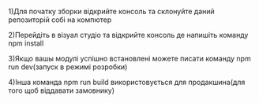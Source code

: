 1)Для початку зборки відкрийте консоль та склонуйте даний репозиторій собі на компютер		

2)Перейдіть в візуал студіо та відкрийте консоль де напишіть команду npm install

3)Якщо вашы модулі успішно встановлені можете писати команду npm run dev(запуск в режимі розробки)

4)Інша команда npm run build використовується для продакшина(для того щоб віддавати замовнику)
